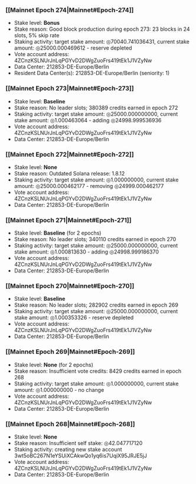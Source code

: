 ### [[Mainnet Epoch 274|Mainnet#Epoch-274]]
* Stake level: **Bonus**
* Stake reason: Good block production during epoch 273: 23 blocks in 24 slots, 5% skip rate
* Staking activity: target stake amount: ◎70040.741036431, current stake amount: ◎25000.000469612 - reserve depleted
* Vote account address: 4ZCnzKSLNUrJnLqPGYvD2DWgZuoFrs419tEk1J1VZyNw
* Data Center: 212853-DE-Europe/Berlin
* Resident Data Center(s): 212853-DE-Europe/Berlin (seniority: 1)
### [[Mainnet Epoch 273|Mainnet#Epoch-273]]
* Stake level: **Baseline**
* Stake reason: No leader slots; 380389 credits earned in epoch 272
* Staking activity: target stake amount: ◎25000.000000000, current stake amount: ◎1.000463064 - adding ◎24998.999536936
* Vote account address: 4ZCnzKSLNUrJnLqPGYvD2DWgZuoFrs419tEk1J1VZyNw
* Data Center: 212853-DE-Europe/Berlin
### [[Mainnet Epoch 272|Mainnet#Epoch-272]]
* Stake level: **None**
* Stake reason: Outdated Solana release: 1.8.12
* Staking activity: target stake amount: ◎1.000000000, current stake amount: ◎25000.000462177 - removing ◎24999.000462177
* Vote account address: 4ZCnzKSLNUrJnLqPGYvD2DWgZuoFrs419tEk1J1VZyNw
* Data Center: 212853-DE-Europe/Berlin
### [[Mainnet Epoch 271|Mainnet#Epoch-271]]
* Stake level: **Baseline** (for 2 epochs)
* Stake reason: No leader slots; 340110 credits earned in epoch 270
* Staking activity: target stake amount: ◎25000.000000000, current stake amount: ◎1.000813630 - adding ◎24998.999186370
* Vote account address: 4ZCnzKSLNUrJnLqPGYvD2DWgZuoFrs419tEk1J1VZyNw
* Data Center: 212853-DE-Europe/Berlin
### [[Mainnet Epoch 270|Mainnet#Epoch-270]]
* Stake level: **Baseline**
* Stake reason: No leader slots; 282902 credits earned in epoch 269
* Staking activity: target stake amount: ◎25000.000000000, current stake amount: ◎1.000353326 - reserve depleted
* Vote account address: 4ZCnzKSLNUrJnLqPGYvD2DWgZuoFrs419tEk1J1VZyNw
* Data Center: 212853-DE-Europe/Berlin
### [[Mainnet Epoch 269|Mainnet#Epoch-269]]
* Stake level: **None** (for 2 epochs)
* Stake reason: Insufficient vote credits: 8429 credits earned in epoch 268
* Staking activity: target stake amount: ◎1.000000000, current stake amount: ◎1.000000000 - no change
* Vote account address: 4ZCnzKSLNUrJnLqPGYvD2DWgZuoFrs419tEk1J1VZyNw
* Data Center: 212853-DE-Europe/Berlin
### [[Mainnet Epoch 268|Mainnet#Epoch-268]]
* Stake level: **None**
* Stake reason: Insufficient self stake: ◎42.047717120
* Staking activity: creating new stake account 3wt5oBC267N1eYSUiXCAkwQo1yq6is7UqiX95JRJE5jJ
* Vote account address: 4ZCnzKSLNUrJnLqPGYvD2DWgZuoFrs419tEk1J1VZyNw
* Data Center: 212853-DE-Europe/Berlin